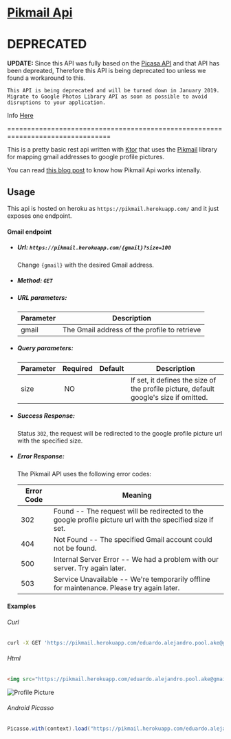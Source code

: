 # [Pikmail Api](https://pikmail.herokuapp.com)

# DEPRECATED

**UPDATE:**
Since this API was fully based on the [Picasa API](https://developers.google.com/picasa-web/) and that API has been depreated, Therefore this API is being deprecated too unless we found a workaround to this.

```
This API is being deprecated and will be turned down in January 2019. Migrate to Google Photos Library API as soon as possible to avoid disruptions to your application.
```

Info [Here](https://developers.google.com/picasa-web/)

================================================================================


This is a pretty basic rest api written with [Ktor](http://ktor.io/) that uses the [Pikmail](https://github.com/epool/pikmail) library for mapping gmail addresses to google profile pictures.

You can read [this blog post](https://nearsoft.com/blog/pikmail-emails-to-pictures-using-kotlin/) to know how Pikmail Api works intenally.

## Usage

This api is hosted on heroku as `https://pikmail.herokuapp.com/` and it just exposes one endpoint.

#### Gmail endpoint

- ##### Url: `https://pikmail.herokuapp.com/{gmail}?size=100`
  Change `{gmail}` with the desired Gmail address.

- ##### Method: `GET`

- ##### URL parameters:
  Parameter | Description
  --------- | -----------
  gmail | The Gmail address of the profile to retrieve


- ##### Query parameters:
  Parameter | Required | Default | Description
  --------- | ------- | ------- |-----------
  size | NO |  | If set, it defines the size of the profile picture, default google's size if omitted.

- ##### Success Response: 
  Status `302`, the request will be redirected to the google profile picture url with the specified size.
  
- ##### Error Response: 
  The Pikmail API uses the following error codes:
  
  Error Code | Meaning
  ---------- | -------
  302 | Found -- The request will be redirected to the google profile picture url with the specified size if set.
  404 | Not Found -- The specified Gmail account could not be found.
  500 | Internal Server Error -- We had a problem with our server. Try again later.
  503 | Service Unavailable -- We're temporarily offline for maintenance. Please try again later.

#### Examples

###### Curl

```bash
curl -X GET 'https://pikmail.herokuapp.com/eduardo.alejandro.pool.ake@gmail.com?size=100' --verbose
```

###### Html

```html
<img src="https://pikmail.herokuapp.com/eduardo.alejandro.pool.ake@gmail.com?size=100" alt="Profile Picture">
```
<img src="https://pikmail.herokuapp.com/eduardo.alejandro.pool.ake@gmail.com?size=100" alt="Profile Picture">

###### Android Picasso

```java
Picasso.with(context).load("https://pikmail.herokuapp.com/eduardo.alejandro.pool.ake@gmail.com?size=100").into(imageView);
```
